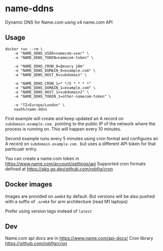 # name-ddns

Dynamic DNS for Name.com using v4 name.com API

## Usage

	docker run --rm \
		-e "NAME_DDNS_USER=namecom-user" \
		-e "NAME_DDNS_TOKEN=namecom-token" \

		-e "NAME_DDNS_CRON_0=@every 10m"
		-e "NAME_DDNS_DOMAIN_0=example.com" \
		-e "NAME_DDNS_HOST_0=subdomain" \

		-e "NAME_DDNS_CRON_1=* */5 * * * *"
		-e "NAME_DDNS_DOMAIN_1=example.com" \
		-e "NAME_DDNS_HOST_1=subdomain2" \
		-e "NAME_DDNS_TOKEN_1=other-namecom-token" \

		-e "TZ=Europe/London" \
		naxhh/name-ddns

First example will create and keep updated an A record on `subdomain.example.com.` pointing to the public IP of the network where the process is running on. This will happen every 10 minutes.

Second example runs every 5 minutes using cron format and configures an A record on `subdomain.example.com.` but uses a different API token for that particualr entry.

You can create a name.com token in https://www.name.com/account/settings/api
Supported cron formats defined at https://pkg.go.dev/github.com/robfig/cron

## Docker images

Images are provided on `amd64` by default.
But versions will be also pushed with a suffix of `-arm64` for arm architecture (read M1 laptops)

Prefer using version tags instead of `latest`

## Dev

Name.com api docs are in https://www.name.com/api-docs/
Cron library https://github.com/robfig/cron
